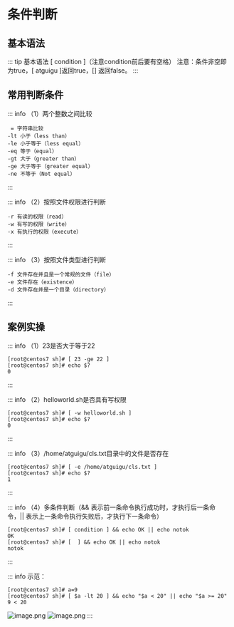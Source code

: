 # 条件判断


## 基本语法
::: tip 基本语法
[ condition ]（注意condition前后要有空格）
注意：条件非空即为true，[ atguigu ]返回true，[] 返回false。
:::

## 常用判断条件

::: info （1）两个整数之间比较
```shell
 = 字符串比较
-lt 小于（less than）			
-le 小于等于（less equal）
-eq 等于（equal）			
-gt 大于（greater than）
-ge 大于等于（greater equal）	
-ne 不等于（Not equal）
```


:::

::: info （2）按照文件权限进行判断
```shell
-r 有读的权限（read）		
-w 有写的权限（write）
-x 有执行的权限（execute）
```

:::

::: info （3）按照文件类型进行判断
```shell
-f 文件存在并且是一个常规的文件（file）
-e 文件存在（existence）		       
-d 文件存在并是一个目录（directory）
```
:::


## 案例实操	
::: info （1）23是否大于等于22
```shell
[root@centos7 sh]# [ 23 -ge 22 ]
[root@centos7 sh]# echo $?
0
```
:::


::: info （2）helloworld.sh是否具有写权限
```shell
[root@centos7 sh]# [ -w helloworld.sh ]
[root@centos7 sh]# echo $?
0
```
:::


::: info （3）/home/atguigu/cls.txt目录中的文件是否存在
```shell
[root@centos7 sh]# [ -e /home/atguigu/cls.txt ]
[root@centos7 sh]# echo $?
1
```
:::

::: info （4）多条件判断（&& 表示前一条命令执行成功时，才执行后一条命令，|| 表示上一条命令执行失败后，才执行下一条命令）
```shell
[root@centos7 sh]# [ condition ] && echo OK || echo notok
OK
[root@centos7 sh]# [  ] && echo OK || echo notok
notok
```
:::

::: info 示范：
```shell
[root@centos7 sh]# a=9
[root@centos7 sh]# [ $a -lt 20 ] && echo "$a < 20" || echo "$a >= 20"
9 < 20
```
![image.png](https://raw.gitmirror.com/KwFruit/basic-picture-service/note-v1.0.0/img/202312011437206.png)
![image.png](https://raw.gitmirror.com/KwFruit/basic-picture-service/note-v1.0.0/img/202312011437105.png)
:::

